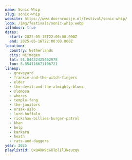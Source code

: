 ```yaml
---
name: Sonic Whip
slug: sonic-whip
website: https://www.doornroosje.nl/festival/sonic-whip/
logo: /img/festivals/sonic-whip.webp
isIndoor: true
dates:
  start: 2025-05-15T22:00:00.000Z
  end: 2025-05-16T22:00:00.000Z
location:
  country: Netherlands
  city: Nijmegen
  lat: 51.84432425462978
  lon: 5.854116671106721
lineup:
  - graveyard
  - frankie-and-the-witch-fingers
  - elder
  - the-devil-and-the-almighty-blues
  - slomosa
  - whores
  - temple-fang
  - the-janitors
  - orsak-oslo
  - lord-buffalo
  - rickshaw-billies-burger-patrol
  - khan
  - help
  - karkara
  - heath
  - rats-and-daggers
year: 2025
playlistId: 0xQ4RW9cGUTplIlJNeuzqy
---
```

